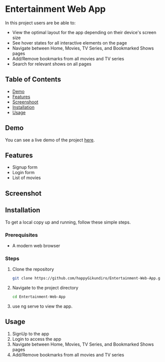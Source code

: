 # Entertainment Web App

In this project users are be able to:

- View the optimal layout for the app depending on their device's screen size
- See hover states for all interactive elements on the page
- Navigate between Home, Movies, TV Series, and Bookmarked Shows pages
- Add/Remove bookmarks from all movies and TV series
- Search for relevant shows on all pages

## Table of Contents
- [Demo](https://entertainmentweb-app.netlify.app/)
- [Features](#features)
- [Screenshoot](#screenshot)
- [Installation](#installation)
- [Usage](#usage)

## Demo
You can see a live demo of the project [here](https://entertainmentweb-app.netlify.app/).

## Features
- Signup form
- Login form
- List of movies

## Screenshot

<!-- ![Screenshot 2024-07-01 082156](https://github.com/happyGikundiro/Password-Generator-App/assets/172483008/19f93181-d18e-4dc4-b141-557afa63f4c8) -->

## Installation
To get a local copy up and running, follow these simple steps.

### Prerequisites
- A modern web browser

### Steps
1. Clone the repository
   ```sh
   git clone https://github.com/happyGikundiro/Entertainment-Web-App.git
2. Navigate to the project directory
   ```sh
   cd Entertainment-Web-App
3. use ng serve to view the app.

## Usage
1. SignUp to the app
2. Login to access the app
3. Navigate between Home, Movies, TV Series, and Bookmarked Shows pages
4. Add/Remove bookmarks from all movies and TV series


